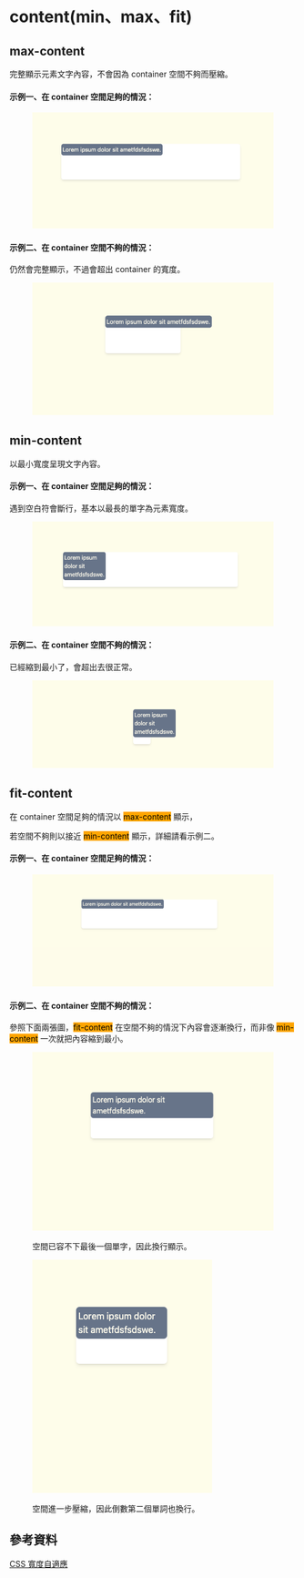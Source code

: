 # content(min、max、fit)

## max-content

完整顯示元素文字內容，不會因為 container 空間不夠而壓縮。

#### 示例一、在 container 空間足夠的情況：

<figure><img src="../.gitbook/assets/截圖 2023-10-27 21.39.22.png" alt=""><figcaption></figcaption></figure>

#### 示例二、在 container 空間不夠的情況：

仍然會完整顯示，不過會超出 container 的寬度。

<figure><img src="../.gitbook/assets/截圖 2023-10-27 21.38.39.png" alt=""><figcaption></figcaption></figure>

## min-content

以最小寬度呈現文字內容。

#### 示例一、在 container 空間足夠的情況：

遇到空白符會斷行，基本以最長的單字為元素寬度。

<figure><img src="../.gitbook/assets/截圖 2023-10-27 21.43.36.png" alt=""><figcaption></figcaption></figure>

#### 示例二、在 container  空間不夠的情況：

已經縮到最小了，會超出去很正常。

<figure><img src="../.gitbook/assets/截圖 2023-10-27 21.47.56.png" alt=""><figcaption></figcaption></figure>



## fit-content

在 container 空間足夠的情況以 <mark style="background-color:orange;">max-content</mark> 顯示，

若空間不夠則以接近 <mark style="background-color:orange;">min-content</mark> 顯示，詳細請看示例二。

#### 示例一、在 container 空間足夠的情況：

<figure><img src="../.gitbook/assets/截圖 2023-10-27 21.54.29.png" alt=""><figcaption></figcaption></figure>

#### 示例二、在 container 空間不夠的情況：

參照下面兩張圖，<mark style="background-color:orange;">fit-content</mark> 在空間不夠的情況下內容會逐漸換行，而非像 <mark style="background-color:orange;">min-content</mark> 一次就把內容縮到最小。

<figure><img src="../.gitbook/assets/截圖 2023-10-27 21.55.59.png" alt=""><figcaption><p>空間已容不下最後一個單字，因此換行顯示。</p></figcaption></figure>

<figure><img src="../.gitbook/assets/截圖 2023-10-27 21.57.13.png" alt=""><figcaption><p>空間進一步壓縮，因此倒數第二個單詞也換行。</p></figcaption></figure>

## 參考資料

[CSS 寬度自適應](https://shinyu0430.github.io/2021/09/21/maxwidthminwidthfitcontent/)
